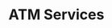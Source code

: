 ---
title: "ATM Services"
description: "Double the convenience for new and returning customers with Resurgent Payments' ATMs and ATM services."
draft: true
link_weight: 1
bg_image: "images/featue-bg.jpg"
---